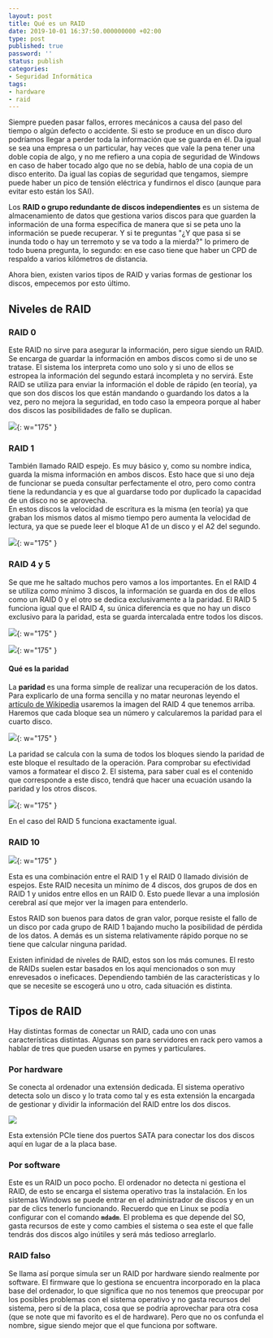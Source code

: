 ```yaml
---
layout: post
title: Qué es un RAID
date: 2019-10-01 16:37:50.000000000 +02:00
type: post
published: true
password: ''
status: publish
categories:
- Seguridad Informática
tags:
- hardware
- raid
---
```

Siempre pueden pasar fallos, errores mecánicos a causa del paso del tiempo o algún defecto o accidente. Si esto se produce en un disco duro podríamos llegar a perder toda la información que se guarda en él. Da igual se sea una empresa o un particular, hay veces que vale la pena tener una doble copia de algo, y no me refiero a una copia de seguridad de Windows en caso de haber tocado algo que no se debía, hablo de una copia de un disco enterito. Da igual las copias de seguridad que tengamos, siempre puede haber un pico de tensión eléctrica y fundirnos el disco (aunque para evitar esto están los SAI).

Los <strong>RAID o grupo redundante de discos independientes</strong> es un sistema de almacenamiento de datos que gestiona varios discos para que guarden la información de una forma específica de manera que si se peta uno la información se puede recuperar. Y si te preguntas "¿Y que pasa si se inunda todo o hay un terremoto y se va todo a la mierda?" lo primero de todo buena pregunta, lo segundo: en ese caso tiene que haber un CPD de respaldo a varios kilómetros de distancia.

Ahora bien, existen varios tipos de RAID y varias formas de gestionar los discos, empecemos por esto último.

## Niveles de RAID



### RAID 0

Este RAID no sirve para asegurar la información, pero sigue siendo un RAID. Se encarga de guardar la información en ambos discos como si de uno se tratase. El sistema los interpreta como uno solo y si uno de ellos se estropea la información del segundo estará incompleta y no servirá. Este RAID se utiliza para enviar la información el doble de rápido (en teoría), ya que son dos discos los que están mandando o guardando los datos a la vez, pero no mejora la seguridad, en todo caso la empeora porque al haber dos discos las posibilidades de fallo se duplican.


![](/assets/2019/10/Raid0.png){: w="175" }

### RAID 1

También llamado RAID espejo. Es muy básico y, como su nombre indica, guarda la misma información en ambos discos. Esto hace que si uno deja de funcionar se pueda consultar perfectamente el otro, pero como contra tiene la redundancia y es que al guardarse todo por duplicado la capacidad de un disco no se aprovecha.<br />En estos discos la velocidad de escritura es la misma (en teoría) ya que graban los mismos datos al mismo tiempo pero aumenta la velocidad de lectura, ya que se puede leer el bloque A1 de un disco y el A2 del segundo.

![](/assets/2019/10/Raid1.png){: w="175" }

### RAID 4 y 5

Se que me he saltado muchos pero vamos a los importantes. En el RAID 4 se utiliza como mínimo 3 discos, la información se guarda en dos de ellos como un RAID 0 y el otro se dedica exclusivamente a la paridad. El RAID 5 funciona igual que el RAID 4, su única diferencia es que no hay un disco exclusivo para la paridad, esta se guarda intercalada entre todos los discos.

![](/assets/2019/10/Raid4-1024x636.png){: w="175" }

![](/assets/2019/10/Raid5-1024x636.png){: w="175" }

#### Qué es la paridad

La <strong>paridad </strong>es una forma simple de realizar una recuperación de los datos. Para explicarlo de una forma sencilla y no matar neuronas leyendo el <a href="https://es.wikipedia.org/wiki/Paridad_(telecomunicaciones)" target="_blank">artículo de Wikipedia</a> usaremos la imagen del RAID 4 que tenemos arriba. Haremos que cada bloque sea un número y calcularemos la paridad para el cuarto disco.

![](/assets/2019/10/paridad1.png){: w="175" }

La paridad se calcula con la suma de todos los bloques siendo la paridad de este bloque el resultado de la operación. Para comprobar su efectividad vamos a formatear el disco 2. El sistema, para saber cual es el contenido que corresponde a este disco, tendrá que hacer una ecuación usando la paridad y los otros discos.

![](/assets/2019/10/paridad2.png){: w="175" }

En el caso del RAID 5 funciona exactamente igual.

### RAID 10

![](/assets/2019/10/Raid10-1024x895.png){: w="175" }

Esta es una combinación entre el RAID 1 y el RAID 0 llamado división de espejos. Este RAID necesita un mínimo de 4 discos, dos grupos de dos en RAID 1 y unidos entre ellos en un RAID 0. Esto puede llevar a una implosión cerebral así que mejor ver la imagen para entenderlo.

Estos RAID son buenos para datos de gran valor, porque resiste el fallo de un disco por cada grupo de RAID 1 bajando mucho la posibilidad de pérdida de los datos. A demás es un sistema relativamente rápido porque no se tiene que calcular ninguna paridad.

Existen infinidad de niveles de RAID, estos son los más comunes. El resto de RAIDs suelen estar basados en los aquí mencionados o son muy enrevesados o ineficaces. Dependiendo también de las características y lo que se necesite se escogerá uno u otro, cada situación es distinta.

## Tipos de RAID

Hay distintas formas de conectar un RAID, cada uno con unas características distintas. Algunas son para servidores en rack pero vamos a hablar de tres que pueden usarse en pymes y particulares.

### Por hardware

Se conecta al ordenador una extensión dedicada. El sistema operativo detecta solo un disco y lo trata como tal y es esta extensión la encargada de gestionar y dividir la información del RAID entre los dos discos.

![](/assets/2019/10/raidhardware-300x225.png)
<figcaption>Esta extensión PCIe tiene dos puertos SATA para conectar los dos discos aquí en lugar de a la placa base.</figcaption>

### Por software

Este es un RAID un poco pocho. El ordenador no detecta ni gestiona el RAID, de esto se encarga el sistema operativo tras la instalación. En los sistemas Windows se puede entrar en el administrador de discos y en un par de clics tenerlo funcionando. Recuerdo que en Linux se podía configurar con el comando <strong><code>mdadm</code></strong>. El problema es que depende del SO, gasta recursos de este y como cambies el sistema o sea este el que falle tendrás dos discos algo inútiles y será más tedioso arreglarlo.

### RAID falso

Se llama así porque simula ser un RAID por hardware siendo realmente por software. El firmware que lo gestiona se encuentra incorporado en la placa base del ordenador, lo que significa que no nos tenemos que preocupar por los posibles problemas con el sistema operativo y no gasta recursos del sistema, pero sí de la placa, cosa que se podría aprovechar para otra cosa (que se note que mi favorito es el de hardware). Pero que no os confunda el nombre, sigue siendo mejor que el que funciona por software.
